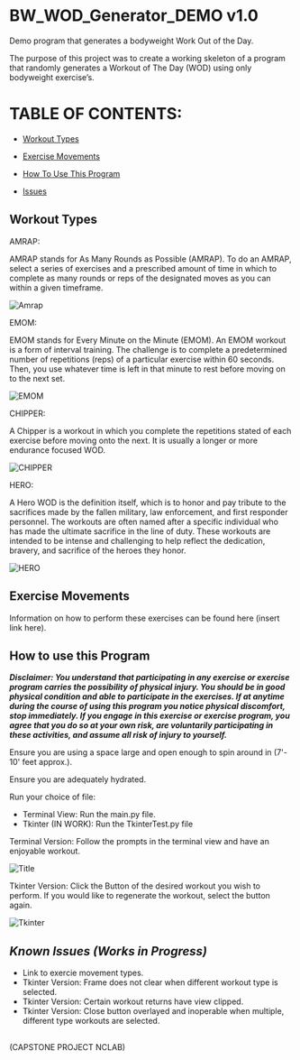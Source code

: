 # BW_WOD_Generator_DEMO v1.0 

Demo program that generates a bodyweight Work Out of the Day.

The purpose of this project was to create a working skeleton of a program that randomly generates a Workout of The Day (WOD) using only bodyweight exercise’s. 


TABLE OF CONTENTS:
==================

* [Workout Types](https://github.com/scott1emac/BW_WOD_Generator_DEMO/edit/main/README.md#workout-types)

* [Exercise Movements](https://github.com/scott1emac/BW_WOD_Generator_DEMO/edit/main/README.md#exercise-movements)

* [How To Use This Program](https://github.com/scott1emac/BW_WOD_Generator_DEMO/edit/main/README.md#how-to-use-this-program)
  
* [Issues](https://github.com/scott1emac/BW_WOD_Generator_DEMO/edit/main/README.md#known-issues-works-in-progress)

## Workout Types

AMRAP: 

AMRAP stands for As Many Rounds as Possible (AMRAP). To do an AMRAP, select a series of exercises and a prescribed amount of time in which to complete as many rounds or reps of the designated moves as you can within a given timeframe.

![Amrap](https://github.com/scott1emac/BW_WOD_Generator_DEMO/assets/125082587/2e517e8b-4c68-4c46-99af-e00b6e6021f0)


EMOM:

EMOM stands for Every Minute on the Minute (EMOM). An EMOM workout is a form of interval training. The challenge is to complete a predetermined number of repetitions (reps) of a particular exercise within 60 seconds. Then, you use whatever time is left in that minute to rest before moving on to the next set.

![EMOM](https://github.com/scott1emac/BW_WOD_Generator_DEMO/assets/125082587/04d727c1-9aea-489a-a80f-7ec5bb9a74f8)


CHIPPER:

A Chipper is a workout in which you complete the repetitions stated of each exercise before moving onto the next. It is usually a longer or more endurance focused WOD.

![CHIPPER](https://github.com/scott1emac/BW_WOD_Generator_DEMO/assets/125082587/f3608b3f-5d2f-4f4c-9a10-6d1db66518db)


HERO: 

A Hero WOD is the definition itself, which is to honor and pay tribute to the sacrifices made by the fallen military, law enforcement, and first responder personnel. The workouts are often named after a specific individual who has made the ultimate sacrifice in the line of duty. These workouts are intended to be intense and challenging to help reflect the dedication, bravery, and sacrifice of the heroes they honor.

![HERO](https://github.com/scott1emac/BW_WOD_Generator_DEMO/assets/125082587/2d864f12-0208-41d7-a8ba-46e95e07461c)


## Exercise Movements
Information on how to perform these exercises can be found here (insert link here).

## How to use this Program

***Disclaimer: You understand that participating in any exercise or exercise program carries the possibility of physical injury. You should be in good physical condition and able to participate in the exercises. If at anytime during the course of using this program you notice physical discomfort, stop immediately. If you engage in this exercise or exercise program, you agree that you do so at your own risk, are voluntarily participating in these activities, and assume all risk of injury to yourself.*** 

Ensure you are using a space large and open enough to spin around in (7'- 10' feet approx.). 

Ensure you are adequately hydrated. 

Run your choice of file:
-  Terminal View: Run the main.py file.
-  Tkinter (IN WORK): Run the TkinterTest.py file

Terminal Version:
Follow the prompts in the terminal view and have an enjoyable workout. 

![Title](https://github.com/scott1emac/BW_WOD_Generator_DEMO/assets/125082587/1574096a-916f-4765-8ce1-fac5d8e6c03d)


Tkinter Version:
Click the Button of the desired workout you wish to perform. 
If you would like to regenerate the workout, select the button again.

![Tkinter](https://github.com/scott1emac/BW_WOD_Generator_DEMO/assets/125082587/b7ab445a-735e-4599-ad75-4c8d958480dd)



## ***Known Issues (Works in Progress)***

-  Link to exercie movement types.
-  Tkinter Version: Frame does not clear when different workout type is selected.
-  Tkinter Version: Certain workout returns have view clipped.
-  Tkinter Version: Close button overlayed and inoperable when multiple, different type workouts are selected. 

##
(CAPSTONE PROJECT NCLAB)
